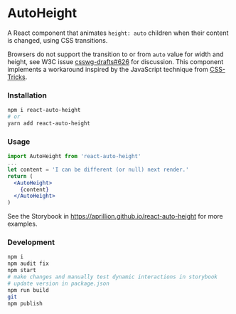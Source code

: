 # AutoHeight

A React component that animates `height: auto` children when their content is changed, using CSS transitions.

Browsers do not support the transition to or from `auto` value for
width and height, see W3C issue [csswg-drafts#626](https://github.com/w3c/csswg-drafts/issues/626) for discussion.
This component implements a workaround inspired by the JavaScript technique from [CSS-Tricks](https://css-tricks.com/using-css-transitions-auto-dimensions/#article-header-id-5).

### Installation

```bash
npm i react-auto-height
# or
yarn add react-auto-height
```

### Usage

```jsx harmony
import AutoHeight from 'react-auto-height'
...
let content = 'I can be different (or null) next render.'
return (
  <AutoHeight>
    {content}
  </AutoHeight>
)
```

See the Storybook in https://aprillion.github.io/react-auto-height for more examples.

### Development

```bash
npm i
npm audit fix
npm start
# make changes and manually test dynamic interactions in storybook
# update version in package.json
npm run build
git
npm publish
```
